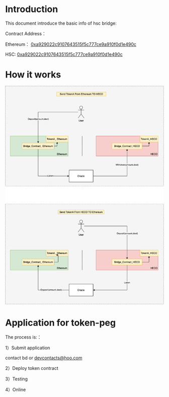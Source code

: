 # Introduction
This document introduce the basic info of hsc bridge:

Contract Address：

Ethereum： [0xa929022c9107643515f5c777ce9a910f0d1e490c](https://etherscan.io/address/0xa929022c9107643515f5c777ce9a910f0d1e490c)

HSC: [0xa929022c9107643515f5c777ce9a910f0d1e490c](https://hscscan.com/address/0xa929022c9107643515f5c777ce9a910f0d1e490c)

# How it works

![bridge](../images/bridge.png)

# Application for token-peg

The process is:：

1）Submit application

contact bd or <devcontacts@hoo.com>

2）Deploy token contract

3）Testing

4）Online